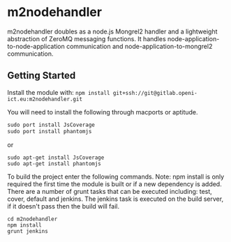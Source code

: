 # m2nodehandler 

m2nodehandler doubles as a node.js Mongrel2 handler and a lightweight abstraction of ZeroMQ messaging functions. It handles node-application-to-node-application communication and node-application-to-mongrel2 communication.

## Getting Started
Install the module with: `npm install git+ssh://git@gitlab.openi-ict.eu:m2nodehandler.git`

You will need to install the following through macports or aptitude.
```javascript
sudo port install JsCoverage
sudo port install phantomjs
```
or
```
sudo apt-get install JsCoverage
sudo apt-get install phantomjs
```

To build the project enter the following commands. Note: npm install is only required the first time the module is built or if a new dependency is added. There are a number of grunt tasks that can be executed including: test, cover, default and jenkins. The jenkins task is executed on the build server, if it doesn't pass then the build will fail.

```
cd m2nodehandler
npm install
grunt jenkins
```